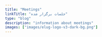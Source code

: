 ```yaml
---
title: "Meetings"
linkTitle: "جلسات برگزار شده"
type: "blog"
description: "information about meetings"
images: ["images/elug-logo-v3-dark-bg.png"]
---
```


<!-- Do not delete from the beginning to this point. -->


